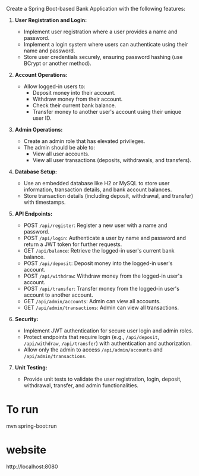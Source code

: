 Create a Spring Boot-based Bank Application with the following features:

1. **User Registration and Login:**
    - Implement user registration where a user provides a name and password.
    - Implement a login system where users can authenticate using their name and password.
    - Store user credentials securely, ensuring password hashing (use BCrypt or another method).
    
2. **Account Operations:**
    - Allow logged-in users to:
        - Deposit money into their account.
        - Withdraw money from their account.
        - Check their current bank balance.
        - Transfer money to another user's account using their unique user ID.
        
3. **Admin Operations:**
    - Create an admin role that has elevated privileges.
    - The admin should be able to:
        - View all user accounts.
        - View all user transactions (deposits, withdrawals, and transfers).

4. **Database Setup:**
    - Use an embedded database like H2 or MySQL to store user information, transaction details, and bank account balances.
    - Store transaction details (including deposit, withdrawal, and transfer) with timestamps.
    
5. **API Endpoints:**
    - POST `/api/register`: Register a new user with a name and password.
    - POST `/api/login`: Authenticate a user by name and password and return a JWT token for further requests.
    - GET `/api/balance`: Retrieve the logged-in user's current bank balance.
    - POST `/api/deposit`: Deposit money into the logged-in user's account.
    - POST `/api/withdraw`: Withdraw money from the logged-in user's account.
    - POST `/api/transfer`: Transfer money from the logged-in user's account to another account.
    - GET `/api/admin/accounts`: Admin can view all accounts.
    - GET `/api/admin/transactions`: Admin can view all transactions.

6. **Security:**
    - Implement JWT authentication for secure user login and admin roles.
    - Protect endpoints that require login (e.g., `/api/deposit`, `/api/withdraw`, `/api/transfer`) with authentication and authorization.
    - Allow only the admin to access `/api/admin/accounts` and `/api/admin/transactions`.

7. **Unit Testing:**
    - Provide unit tests to validate the user registration, login, deposit, withdrawal, transfer, and admin functionalities.


# To run
mvn spring-boot:run
# website
http://localhost:8080